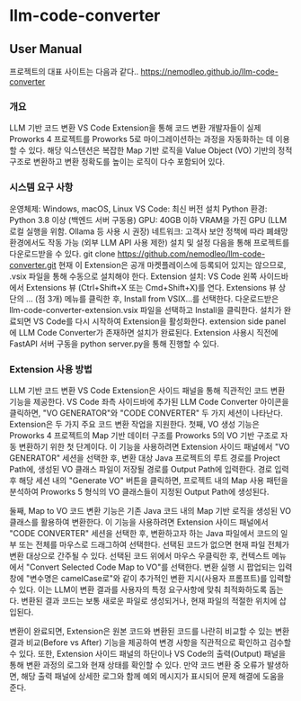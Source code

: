 # llm-code-converter

## User Manual
프로젝트의 대표 사이트는 다음과 같다..
https://nemodleo.github.io/llm-code-converter

### 개요
LLM 기반 코드 변환 VS Code Extension을 통해 코드 변환 개발자들이 실제 Proworks 4 프로젝트를 Proworks 5로 마이그레이션하는 과정을 자동화하는 데 이용할 수 있다. 해당 익스텐션은 복잡한 Map 기반 로직을 Value Object (VO) 기반의 정적 구조로 변환하고 변환 정확도를 높이는 로직이 다수 포함되어 있다.

### 시스템 요구 사항
운영체제: Windows, macOS, Linux
VS Code: 최신 버전 설치
Python 환경: Python 3.8 이상 (백엔드 서버 구동용)
GPU: 40GB 이하 VRAM을 가진 GPU (LLM 로컬 실행을 위함. Ollama 등 사용 시 권장)
네트워크: 고객사 보안 정책에 따라 폐쇄망 환경에서도 작동 가능 (외부 LLM API 사용 제한)
설치 및 설정
다음을 통해 프로젝트를 다운로드받을 수 있다.
	git clone https://github.com/nemodleo/llm-code-converter.git
현재 이 Extension은 공개 마켓플레이스에 등록되어 있지는 않으므로, .vsix 파일을 통해 수동으로 설치해야 한다.
Extension 설치:
VS Code 왼쪽 사이드바에서 Extensions 뷰 (Ctrl+Shift+X 또는 Cmd+Shift+X)를 연다.
Extensions 뷰 상단의 ... (점 3개) 메뉴를 클릭한 후, Install from VSIX...를 선택한다.
다운로드받은 llm-code-converter-extension.vsix 파일을 선택하고 Install을 클릭한다.
설치가 완료되면 VS Code를 다시 시작하여 Extension을 활성화한다.
extension side panel에 LLM Code Converter가 존재하면 설치가 완료된다.
	Extension 사용시 직전에 FastAPI 서버 구동을 python server.py을 통해 진행할 수 있다.

### Extension 사용 방법

LLM 기반 코드 변환 VS Code Extension은 사이드 패널을 통해 직관적인 코드 변환 기능을 제공한다. VS Code 좌측 사이드바에 추가된 LLM Code Converter 아이콘을 클릭하면, "VO GENERATOR"와 "CODE CONVERTER" 두 가지 세션이 나타난다.
Extension은 두 가지 주요 코드 변환 작업을 지원한다. 첫째, VO 생성 기능은 Proworks 4 프로젝트의 Map 기반 데이터 구조를 Proworks 5의 VO 기반 구조로 자동 변환하기 위한 첫 단계이다. 이 기능을 사용하려면 Extension 사이드 패널에서 "VO GENERATOR" 세션을 선택한 후, 변환 대상 Java 프로젝트의 루트 경로를 Project Path에, 생성된 VO 클래스 파일이 저장될 경로를 Output Path에 입력한다. 경로 입력 후 해당 세션 내의 "Generate VO" 버튼을 클릭하면, 프로젝트 내의 Map 사용 패턴을 분석하여 Proworks 5 형식의 VO 클래스들이 지정된 Output Path에 생성된다.

둘째, Map to VO 코드 변환 기능은 기존 Java 코드 내의 Map 기반 로직을 생성된 VO 클래스를 활용하여 변환한다. 이 기능을 사용하려면 Extension 사이드 패널에서 "CODE CONVERTER" 세션을 선택한 후, 변환하고자 하는 Java 파일에서 코드의 일부 또는 전체를 마우스로 드래그하여 선택한다. 선택된 코드가 없으면 현재 파일 전체가 변환 대상으로 간주될 수 있다. 선택된 코드 위에서 마우스 우클릭한 후, 컨텍스트 메뉴에서 "Convert Selected Code Map to VO"를 선택한다. 변환 실행 시 팝업되는 입력창에 "변수명은 camelCase로"와 같이 추가적인 변환 지시(사용자 프롬프트)를 입력할 수 있다. 이는 LLM이 변환 결과를 사용자의 특정 요구사항에 맞춰 최적화하도록 돕는다. 변환된 결과 코드는 보통 새로운 파일로 생성되거나, 현재 파일의 적절한 위치에 삽입된다.

변환이 완료되면, Extension은 원본 코드와 변환된 코드를 나란히 비교할 수 있는 변환 결과 비교(Before vs After) 기능을 제공하여 변경 사항을 직관적으로 확인하고 검수할 수 있다. 또한, Extension 사이드 패널의 하단이나 VS Code의 출력(Output) 패널을 통해 변환 과정의 로그와 현재 상태를 확인할 수 있다. 만약 코드 변환 중 오류가 발생하면, 해당 출력 패널에 상세한 로그와 함께 예외 메시지가 표시되어 문제 해결에 도움을 준다.
